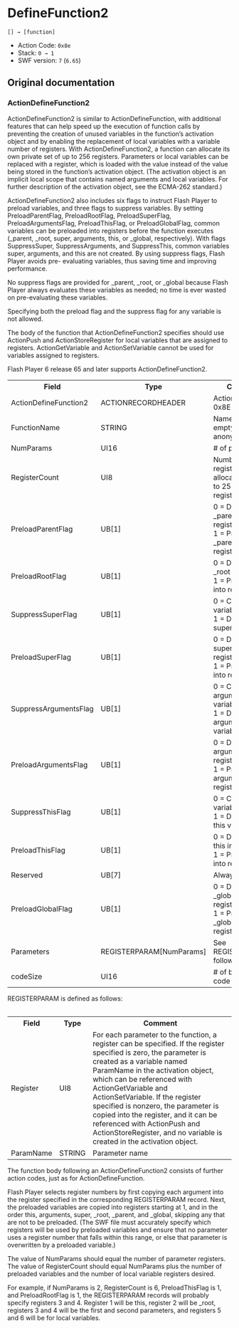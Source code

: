 # DefineFunction2

```
[] → [function]
```

- Action Code: `0x8e`
- Stack: `0 → 1`
- SWF version: `7` (`6.65`)

## Original documentation

### ActionDefineFunction2

ActionDefineFunction2 is similar to ActionDefineFunction, with additional features that can help speed up the
execution of function calls by preventing the creation of unused variables in the function’s activation object and
by enabling the replacement of local variables with a variable number of registers. With ActionDefineFunction2,
a function can allocate its own private set of up to 256 registers. Parameters or local variables can be replaced
with a register, which is loaded with the value instead of the value being stored in the function’s activation
object. (The activation object is an implicit local scope that contains named arguments and local variables. For
further description of the activation object, see the ECMA-262 standard.)

ActionDefineFunction2 also includes six flags to instruct Flash Player to preload variables, and three flags to
suppress variables. By setting PreloadParentFlag, PreloadRootFlag, PreloadSuperFlag, PreloadArgumentsFlag,
PreloadThisFlag, or PreloadGlobalFlag, common variables can be preloaded into registers before the function
executes (_parent, _root, super, arguments, this, or _global, respectively). With flags SuppressSuper,
SuppressArguments, and SuppressThis, common variables super, arguments, and this are not created. By using
suppress flags, Flash Player avoids pre- evaluating variables, thus saving time and improving performance.

No suppress flags are provided for _parent, _root, or _global because Flash Player always evaluates these
variables as needed; no time is ever wasted on pre-evaluating these variables.

Specifying both the preload flag and the suppress flag for any variable is not allowed.

The body of the function that ActionDefineFunction2 specifies should use ActionPush and ActionStoreRegister
for local variables that are assigned to registers. ActionGetVariable and ActionSetVariable cannot be used for
variables assigned to registers.

Flash Player 6 release 65 and later supports ActionDefineFunction2.

<table>
<tr>
  <th>Field</th>
  <th>Type</th>
  <th>Comment</th>
</tr>
<tr>
  <td>ActionDefineFunction2</td>
  <td>ACTIONRECORDHEADER</td>
  <td>ActionCode = 0x8E</td>
</tr>
<tr>
  <td>FunctionName</td>
  <td>STRING</td>
  <td>Name of function, empty if anonymous</td>
</tr>
<tr>
  <td>NumParams</td>
  <td>UI16</td>
  <td># of parameters</td>
</tr>
<tr>
  <td>RegisterCount</td>
  <td>UI8</td>
  <td>
    Number of registers to allocate, (from 0 to 254) up to 255 registers
  </td>
</tr>
<tr>
  <td>PreloadParentFlag</td>
  <td>UB[1]</td>
  <td>
    0 = Don’t preload _parent into register<br />
    1 = Preload _parent into register
  </td>
</tr>
<tr>
  <td>PreloadRootFlag</td>
  <td>UB[1]</td>
  <td>
    0 = Don’t preload _root into register<br />
    1 = Preload _root into register
  </td>
</tr>
<tr>
  <td>SuppressSuperFlag</td>
  <td>UB[1]</td>
  <td>
    0 = Create super variable<br />
    1 = Don't create super variable
  </td>
</tr>
<tr>
  <td>PreloadSuperFlag</td>
  <td>UB[1]</td>
  <td>
    0 = Don’t preload super into register<br />
    1 = Preload super into register
  </td>
</tr>
<tr>
  <td>SuppressArgumentsFlag</td>
  <td>UB[1]</td>
  <td>
    0 = Create arguments variable<br />
    1 = Don't create arguments variable
  </td>
</tr>
<tr>
  <td>PreloadArgumentsFlag</td>
  <td>UB[1]</td>
  <td>
    0 = Don’t preload arguments into register<br />
    1 = Preload arguments into register
  </td>
</tr>
<tr>
  <td>SuppressThisFlag</td>
  <td>UB[1]</td>
  <td>
    0 = Create this variable<br />
    1 = Don't create this variable
  </td>
</tr>
<tr>
  <td>PreloadThisFlag</td>
  <td>UB[1]</td>
  <td>
    0 = Don’t preload this into register<br />
    1 = Preload this into register
  </td>
</tr>
<tr>
  <td>Reserved</td>
  <td>UB[7]</td>
  <td>Always 0</td>
</tr>
<tr>
  <td>PreloadGlobalFlag</td>
  <td>UB[1]</td>
  <td>
    0 = Don’t preload _global into register<br />
    1 = Preload _global into register
  </td>
</tr>
<tr>
  <td>Parameters</td>
  <td>REGISTERPARAM[NumParams]</td>
  <td>See REGISTERPARAM, following</td>
</tr>
<tr>
  <td>codeSize</td>
  <td>UI16</td>
  <td># of bytes of code that follow</td>
</tr>
<table>

REGISTERPARAM is defined as follows:

<table>
<tr>
  <th>Field</th>
  <th>Type</th>
  <th>Comment</th>
</tr>
<tr>
  <td>Register</td>
  <td>UI8</td>
  <td>
    For each parameter to the function, a register can be specified. If the
    register specified is zero, the parameter is created as a variable named
    ParamName in the activation object, which can be referenced with
    ActionGetVariable and ActionSetVariable. If the register specified is
    nonzero, the parameter is copied into the register, and it can be
    referenced with ActionPush and ActionStoreRegister, and no variable is
    created in the activation object.
  </td>
</tr>
<tr>
  <td>ParamName</td>
  <td>STRING</td>
  <td>Parameter name</td>
</tr>
<table>

The function body following an ActionDefineFunction2 consists of further action codes, just as for
ActionDefineFunction.

Flash Player selects register numbers by first copying each argument into the register specified in the
corresponding REGISTERPARAM record. Next, the preloaded variables are copied into registers starting at 1, and
in the order this, arguments, super, _root, _parent, and _global, skipping any that are not to be preloaded. (The
SWF file must accurately specify which registers will be used by preloaded variables and ensure that no
parameter uses a register number that falls within this range, or else that parameter is overwritten by a
preloaded variable.)

The value of NumParams should equal the number of parameter registers. The value of RegisterCount should
equal NumParams plus the number of preloaded variables and the number of local variable registers desired.

For example, if NumParams is 2, RegisterCount is 6, PreloadThisFlag is 1, and PreloadRootFlag is 1, the
REGISTERPARAM records will probably specify registers 3 and 4. Register 1 will be this, register 2 will be _root,
registers 3 and 4 will be the first and second parameters, and registers 5 and 6 will be for local variables.
